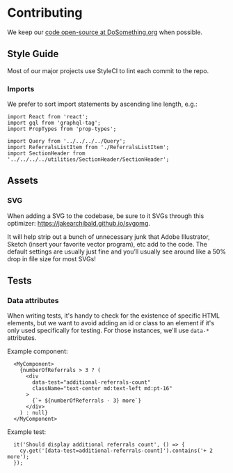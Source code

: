# Contributing

We keep our [code open-source at DoSomething.org](https://github.com/dosomething) when possible.

## Style Guide

Most of our major projects use StyleCI to lint each commit to the repo.

### Imports

We prefer to sort import statements by ascending line length, e.g.:
```
import React from 'react';
import gql from 'graphql-tag';
import PropTypes from 'prop-types';

import Query from '../../../../Query';
import ReferralsListItem from './ReferralsListItem';
import SectionHeader from '../../../../utilities/SectionHeader/SectionHeader';

```

## Assets

### SVG

When adding a SVG to the codebase, be sure to it SVGs through this optimizer: https://jakearchibald.github.io/svgomg.

It will help strip out a bunch of unnecessary junk that Adobe Illustrator, Sketch (insert your favorite vector program), etc add to the code. The default settings are usually just fine and you’ll usually see around like a 50% drop in file size for most SVGs!

## Tests

### Data attributes

When writing tests, it's handy to check for the existence of specific HTML elements, but we want to avoid adding an id or class to an element if it's only used specifically for testing. For those instances, we'll use `data-*` attributes.

Example component:

```
  <MyComponent>
    {numberOfReferrals > 3 ? (
      <div
        data-test="additional-referrals-count"
        className="text-center md:text-left md:pt-16"
      >
        {`+ ${numberOfReferrals - 3} more`}
      </div>
    ) : null}
  </MyComponent>
```

Example test:

```
  it('Should display additional referrals count', () => {
    cy.get('[data-test=additional-referrals-count]').contains('+ 2 more');
  });
```

